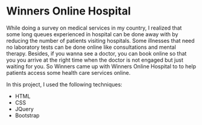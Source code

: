 # Winners Online Hospital
While doing a survey on medical services in my country, I realized that some long queues experienced in hospital can be done away with by reducing the number of patients visiting hospitals. Some illnesses that need no laboratory tests can be done online like consultations and mental therapy. Besides, if you wanna see a doctor, you can book online so that you you arrive at the right time when the doctor is not engaged but just waiting for you. So Winners came up with Winners Online Hospital to to help patients access some health care services online.

In this project, I used the following techniques:

* HTML
* CSS
* JQuery
* Bootstrap


